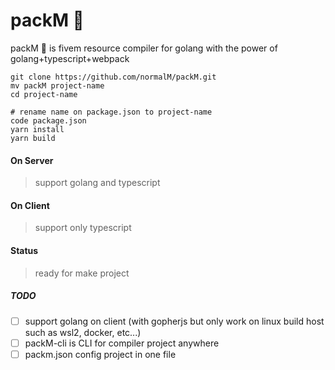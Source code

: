 # packM 🧬

packM 🧬 is fivem resource compiler for golang with the power of golang+typescript+webpack
```console
git clone https://github.com/normalM/packM.git
mv packM project-name
cd project-name
    
# rename name on package.json to project-name
code package.json
yarn install
yarn build
```

#### On Server

> support golang and typescript

#### On Client

> support only typescript
#### Status
> ready for make project
##### TODO

-   [ ] support golang on client (with gopherjs but only work on linux build host such as wsl2, docker, etc...)
-   [ ] packM-cli is CLI for compiler project anywhere
-   [ ] packm.json config project in one file
